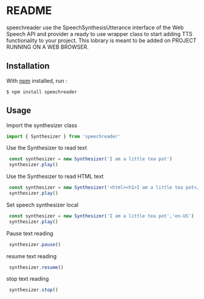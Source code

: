 # README

speechreader use the SpeechSynthesisUtterance interface of the Web Speech API 
and provider a ready to use wrapper class to start adding TTS functionality to your project.
This lobrary is meant to be added on  PROJECT RUNNING ON A WEB BROWSER.

## Installation

With [npm](https://npmjs.com/) installed, run  :

```
$ npm install speechreader
```

## Usage

Import the synthesizer class 

```js
import { Synthesizer } from 'speechreader'
```

Use the Synthesizer to read text 
```js
 const synthesizer = new Synthesizer('I am a little tea pot')
 synthesizer.play()
```

Use the Synthesizer to read HTML text
```js
 const synthesizer = new Synthesizer('<html><h1>I am a little tea pot</h1></html>')
 synthesizer.play()
```

Set speech synthesizer local
```js
 const synthesizer = new Synthesizer('I am a little tea pot','en-US')
 synthesizer.play()
```

Pause text reading
```js
 synthesizer.pause()
```

resume text reading
```js
 synthesizer.resume()
```

stop text reading
```js
 synthesizer.stop()
```
